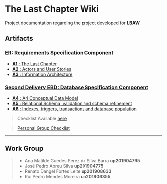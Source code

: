 # **The Last Chapter Wiki**

Project documentation regarding the project developed for **LBAW**

## **Artifacts**

### [**ER: Requirements Specification Component**](firstDelivery)

* [**A1** : The Last Chapter](firstDelivery#a1-online-shop-‘the-last-chapter’)
* [**A2** : Actors and User Stories](firstDelivery#a2-actors-and-user-stories)
* [**A3** : Information Architecture](firstDelivery#a3-information-architecture)

### [**Second Delivery EBD: Database Specification Component**](secondDelivery)
 * [**A4** : A4 Conceptual Data Model](secondDelivery#a4-conceptual-data-model)
 * [**A5** : Relational Schema, validation and schema refinement](secondDelivery#a5-relational-schema,-validation-and-schema-refinement)
 * [**A6** : Indexes, triggers, transactions and database population](secondDelivery#a6-indexes,-triggers,-transactions-and-database-population)


> Checklist Available [here](https://docs.google.com/spreadsheets/d/1XEtNUQIaNC17TGOuskqaxAFwLuNCY5szVM82XTTu-h4/edit#gid=537406521)

> [Personal Group Checklist ](pCheck)
---
## **Work Group**

>* Ana Matilde Guedes Perez da Silva Barra **up201904795**
>* José Pedro Abreu Silva **up201904775**
>* Renato Dangel Fortes Leite **up201908633**
>* Rui Pedro Mendes Moreira **up201906355**
